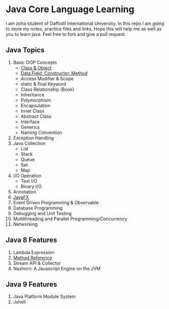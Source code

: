# Java Core Language Learning
I am zoha student of Daffodil International University. In this repo I am going to store my notes, practice files and links. Hope this will help me as well as you to learn java. Feel free to fork and give a pull request.

## Java Topics

1. Basic OOP Concepts
    * [Class & Object](basic-oop-concept/class-object)
    * [Data Field, Constructor, Method](basic-oop-concept/data_field-constructor-method)
    * Access Modifier & Scope
    * static & final Keyword
    * Class Relationship (Book)
    * Inheritance
    * Polymorphism
    * Encapsulation
    * Inner Class
    * Abstract Class
    * Interface
    * Generics
    * Naming Convention
1. Exception Handling
1. Java Collection
    * List
    * Stack
    * Queue
    * Set
    * Map
1. I/O Operation
    * Text I/O
    * Binary I/O
1. Annotation
1. [JavaFX](https://github.com/Zoha131/javafx-learning)
1. Event Driven Programming & Observable
1. Database Programming
1. Debugging and Unit Testing
1. Multithreading and Parallel Programming/Concurrency
1. Networking


## Java 8 Features

1. Lambda Expression
1. [Method Reference](https://docs.oracle.com/javase/tutorial/java/javaOO/methodreferences.html)
2. Stream API & Collector
3. Nashorn: A Javascript Engine on the JVM

## Java 9 Features

1. Java Platform Module System
1. Jshell
